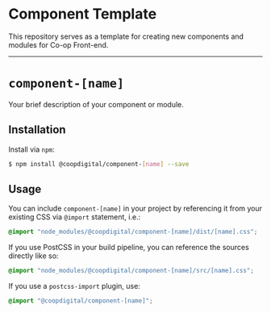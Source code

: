 # Component Template
This repository serves as a template for creating new components and modules for Co-op Front-end.

---

# `component-[name]`
Your brief description of your component or module.

## Installation
Install via `npm`:
```bash
$ npm install @coopdigital/component-[name] --save
```

## Usage
You can include `component-[name]` in your project by referencing it from your existing CSS via `@import` statement, i.e.:
```css
@import "node_modules/@coopdigital/component-[name]/dist/[name].css";
```

If you use PostCSS in your build pipeline, you can reference the sources directly like so:
```css
@import "node_modules/@coopdigital/component-[name]/src/[name].css";
```

If you use a `postcss-import` plugin, use:
```css
@import "@coopdigital/component-[name]";
```
